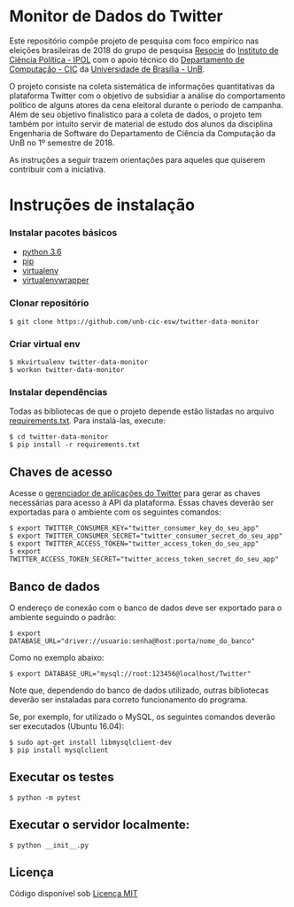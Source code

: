 # Monitor de Dados do Twitter

Este repositório compõe projeto de pesquisa com foco empírico nas eleições brasileiras de 2018 do grupo de pesquisa [Resocie](http://resocie.org) do [Instituto de Ciência Política - IPOL](http://ipol.unb.br/) com o apoio técnico do [Departamento de Computação - CIC](http://www.cic.unb.br/) da [Universidade de Brasília - UnB](http://unb.br).

O projeto consiste na coleta sistemática de informações quantitativas da plataforma Twitter com o objetivo de subsidiar a análise do comportamento político de alguns atores da cena eleitoral durante o período de campanha. Além de seu objetivo finalístico para a coleta de dados, o projeto tem também por intuito servir de material de estudo dos alunos da disciplina Engenharia de Software do Departamento de Ciência da Computação da UnB no 1º semestre de 2018.

As instruções a seguir trazem orientações para aqueles que quiserem contribuir com a iniciativa.

# Instruções de instalação

### Instalar pacotes básicos

* [python 3.6](https://www.python.org/)
* [pip](https://pypi.python.org/pypi/pip)
* [virtualenv](https://virtualenv.pypa.io/en/stable/userguide/)
* [virtualenvwrapper](https://virtualenvwrapper.readthedocs.io/en/latest/)

### Clonar repositório
```
$ git clone https://github.com/unb-cic-esw/twitter-data-monitor
```

### Criar virtual env
```
$ mkvirtualenv twitter-data-monitor
$ workon twitter-data-monitor
```

### Instalar dependências

Todas as bibliotecas de que o projeto depende estão listadas no arquivo [requirements.txt](requirements.txt). Para instalá-las, execute:

```
$ cd twitter-data-monitor
$ pip install -r requirements.txt
```

## Chaves de acesso

Acesse o [gerenciador de aplicações do Twitter](https://apps.twitter.com/) para gerar as chaves necessárias para acesso à API da plataforma. Essas chaves deverão ser exportadas para o ambiente com os seguintes comandos:
```
$ export TWITTER_CONSUMER_KEY="twitter_consumer_key_do_seu_app"
$ export TWITTER_CONSUMER_SECRET="twitter_consumer_secret_do_seu_app"
$ export TWITTER_ACCESS_TOKEN="twitter_access_token_do_seu_app"
$ export TWITTER_ACCESS_TOKEN_SECRET="twitter_access_token_secret_do_seu_app"
```

## Banco de dados

O endereço de conexão com o banco de dados deve ser exportado para o ambiente seguindo o padrão:
```
$ export DATABASE_URL="driver://usuario:senha@host:porta/nome_do_banco"
```
Como no exemplo abaixo:
```
$ export DATABASE_URL="mysql://root:123456@localhost/Twitter"
```

Note que, dependendo do banco de dados utilizado, outras bibliotecas deverão ser instaladas para correto funcionamento do programa.

Se, por exemplo, for utilizado o MySQL, os seguintes comandos deverão ser executados (Ubuntu 16.04):

```
$ sudo apt-get install libmysqlclient-dev
$ pip install mysqlclient
```

## Executar os testes
```
$ python -m pytest
```

## Executar o servidor localmente:
```
$ python __init__.py
```

## Licença

Código disponível sob [Licença MIT](LICENSE)
